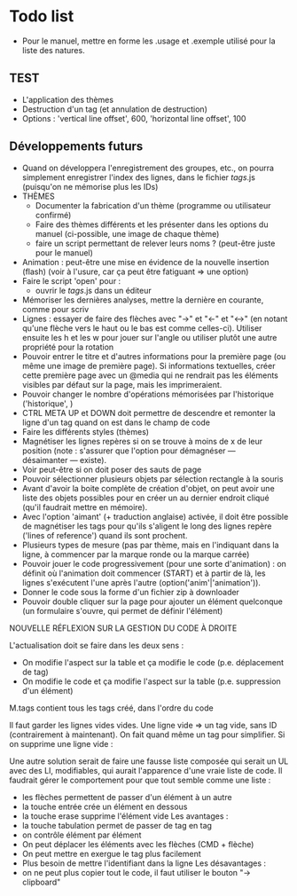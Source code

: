 # Todo list

* Pour le manuel, mettre en forme les .usage et .exemple utilisé pour la liste des natures.

## TEST

* L'application des thèmes
* Destruction d'un tag (et annulation de destruction)
* Options : 'vertical line offset', 600, 'horizontal line offset', 100

## Développements futurs

* Quand on développera l'enregistrement des groupes, etc., on pourra simplement enregistrer l'index des lignes, dans le fichier _tags_.js (puisqu'on ne mémorise plus les IDs)
* THÈMES
  * Documenter la fabrication d'un thème (programme ou utilisateur confirmé)
  * Faire des thèmes différents et les présenter dans les options du manuel (ci-possible, une image de chaque thème)
  * faire un script permettant de relever leurs noms ? (peut-être juste pour le manuel)
* Animation : peut-être une mise en évidence de la nouvelle insertion (flash) (voir à l'usure, car ça peut être fatiguant => une option)
* Faire le script 'open' pour :
  * ouvrir le _tags_.js dans un éditeur
* Mémoriser les dernières analyses, mettre la dernière en courante, comme pour scriv
* Lignes : essayer de faire des flèches avec "->" et "<-" et "<->" (en notant qu'une flèche vers le haut ou le bas est comme celles-ci). Utiliser ensuite les h et les w pour jouer sur l'angle ou utiliser plutôt une autre propriété pour la rotation
* Pouvoir entrer le titre et d'autres informations pour la première page (ou même une image de première page). Si informations textuelles, créer cette première page avec un @media qui ne rendrait pas les éléments visibles par défaut sur la page, mais les imprimeraient.
* Pouvoir changer le nombre d'opérations mémorisées par l'historique ('historique', <nombre>)
* CTRL META UP et DOWN doit permettre de descendre et remonter la ligne d'un tag quand on est dans le champ de code
* Faire les différents styles (thèmes)
* Magnétiser les lignes repères si on se trouve à moins de x de leur position (note : s'assurer que l'option pour démagnéser — désaimanter — existe).
* Voir peut-être si on doit poser des sauts de page
* Pouvoir sélectionner plusieurs objets par sélection rectangle à la souris
* Avant d'avoir la boite complète de création d'objet, on peut avoir une liste des objets possibles pour en créer un au dernier endroit cliqué (qu'il faudrait mettre en mémoire).
* Avec l'option 'aimant' (+ traduction anglaise) activée, il doit être possible de magnétiser les tags pour qu'ils s'aligent le long des lignes repère ('lines of reference') quand ils sont prochent.
* Plusieurs types de mesure (pas par thème, mais en l'indiquant dans la ligne, à commencer par la marque ronde ou la marque carrée)
* Pouvoir jouer le code progressivement (pour une sorte d'animation) : on définit où l'animation doit commencer (START) et à partir de là, les lignes s'exécutent l'une après l'autre (option('anim'|'animation')).
* Donner le code sous la forme d'un fichier zip à downloader
* Pouvoir double cliquer sur la page pour ajouter un élément quelconque (un formulaire s'ouvre, qui permet de définir l'élément)


NOUVELLE RÉFLEXION SUR LA GESTION DU CODE À DROITE

L'actualisation doit se faire dans les deux sens :
* On modifie l'aspect sur la table et ça modifie le code (p.e. déplacement de tag)
* On modifie le code et ça modifie l'aspect sur la table (p.e. suppression d'un élément)

M.tags contient tous les tags créé, dans l'ordre du code

Il faut garder les lignes vides vides.
Une ligne vide => un tag vide, sans ID (contrairement à maintenant). On fait quand même un tag pour simplifier.
Si on supprime une ligne vide :

Une autre solution serait de faire une fausse liste composée qui serait un UL avec des LI, modifiables, qui aurait l'apparence d'une vraie liste de code. Il faudrait gérer le comportement pour que tout semble comme une liste :
* les flèches permettent de passer d'un élément à un autre
* la touche entrée crée un élément en dessous
* la touche erase supprime l'élément vide
Les avantages :
* la touche tabulation permet de passer de tag en tag
* on contrôle élément par élément
* On peut déplacer les éléments avec les flèches (CMD + flèche)
* On peut mettre en exergue le tag plus facilement
* Plus besoin de mettre l'identifiant dans la ligne
Les désavantages :
* on ne peut plus copier tout le code, il faut utiliser le bouton "-> clipboard"
